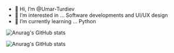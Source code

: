- 👋 Hi, I’m @Umar-Turdiev
- 👀 I’m interested in ... Software developments and UI/UX design
- 🌱 I’m currently learning ... Python

<!---
Umar-Turdiev/Umar-Turdiev is a ✨ special ✨ repository because its `README.md` (this file) appears on your GitHub profile.
You can click the Preview link to take a look at your changes.
--->

![Anurag's GitHub stats](https://github-readme-stats.vercel.app/api?username=Umar-Turdiev&show_icons=true&theme=dark)

![Anurag's GitHub stats](https://github-readme-stats.vercel.app/api?username=Umar-Turdiev&show_icons=true&theme=dark)
